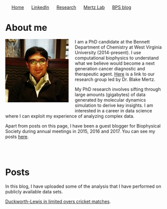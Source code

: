 
&nbsp;&nbsp;&nbsp;&nbsp; [Home](https://chitrakgupta.github.io) &nbsp;&nbsp;&nbsp;&nbsp; [LinkedIn](https://www.linkedin.com/in/chitrak-gupta-5474b9115/) &nbsp;&nbsp;&nbsp;&nbsp; [Research](http://chitrakgupta.github.io/Research/) &nbsp;&nbsp;&nbsp;&nbsp; [Mertz Lab](http://www.mertzlab-biophysics.com) &nbsp;&nbsp;&nbsp;&nbsp; [BPS blog](https://biophysicalsociety.wordpress.com/author/chgupta/)


# About me

<img src="./Chitrak_blogpic.jpg" align="left" height="200" width="200" style="display:inline;margin-right:20px; margin-bottom:20px;"/>

I am a PhD candidate at the Bennett Department of Chemistry at West Virginia University (2014-present). I use computational biophysics to understand what we believe would become a next generation cancer diagnostic and therapeutic agent. [Here](http://www.mertzlab-biophysics.com) is a link to our research group led by Dr. Blake Mertz.

My PhD research involves sifting through large amounts (gigabytes) of data generated by molecular dynamics simulation to derive key insights. I am interested in a career in data science where I can exploit my experience of analyzing complex data.

Apart from posts on this page, I have been a guest blogger for Biophysical Society during annual meetings in 2015, 2016 and 2017. You can see my posts [here](https://biophysicalsociety.wordpress.com/author/chgupta/).

<br><br>

# Posts

In this blog, I have uploaded some of the analysis that I have performed on publicly available data sets.

[Duckworth-Lewis in limited overs cricket matches](https://chitrakgupta.github.io/Cricket-DuckworthLewis/).


```python

```
